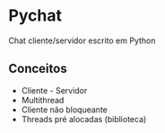 # Pychat

Chat cliente/servidor escrito em Python

## Conceitos
- Cliente - Servidor
- Multithread
- Cliente não bloqueante
- Threads pré alocadas (biblioteca)